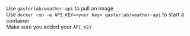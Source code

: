 Use `gasterlab/weather-api` to pull an image<br>
Use `docker run -e API_KEY=<your key> gasterlab/weather-api` to start a container<br>
Make sure you added your `API_KEY`

